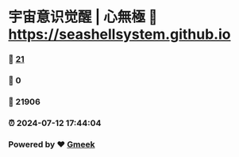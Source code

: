 # 宇宙意识觉醒 | 心無極 :link: https://seashellsystem.github.io 
### :page_facing_up: [21](https://seashellsystem.github.io/tag.html) 
### :speech_balloon: 0 
### :hibiscus: 21906 
### :alarm_clock: 2024-07-12 17:44:04 
### Powered by :heart: [Gmeek](https://github.com/Meekdai/Gmeek)
